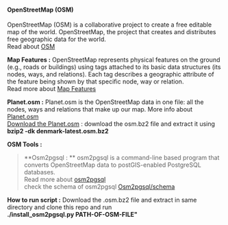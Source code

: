 #### OpenStreetMap (OSM)              
OpenStreetMap (OSM) is a collaborative project to create a free editable map of the world.  OpenStreetMap, the project that creates and distributes free geographic data for the world.      
Read about [OSM](https://wiki.openstreetmap.org/wiki/Main_Page)   

**Map Features :**  OpenStreetMap represents physical features on the ground (e.g., roads or buildings) using tags attached to its basic data structures (its nodes, ways, and relations). Each tag describes a geographic attribute of the feature being shown by that specific node, way or relation.          
Read more about [Map Features](https://wiki.openstreetmap.org/wiki/Map_Features)            

**Planet.osm :**  Planet.osm is the OpenStreetMap data in one file: all the nodes, ways and relations that make up our map.
More info about [Planet.osm](http://wiki.openstreetmap.org/wiki/Planet.osm)  
[Download the Planet.osm](http://download.geofabrik.de/) : download the osm.bz2 file and extract it using **bzip2 -dk denmark-latest.osm.bz2**

**OSM Tools :** 
> **Osm2pgsql : ** osm2pgsql is a command-line based program that converts OpenStreetMap data to postGIS-enabled PostgreSQL databases.   
Read more about [osm2pgsql](http://wiki.openstreetmap.org/wiki/Osm2pgsql)           
check the schema of osm2pgsql [Osm2pgsql/schema](http://wiki.openstreetmap.org/wiki/Osm2pgsql/schema) 

**How to run script :** Download the .osm.bz2 file and extract in same directory and clone this repo and run       
**./install_osm2pgsql.py PATH-OF-OSM-FILE"**